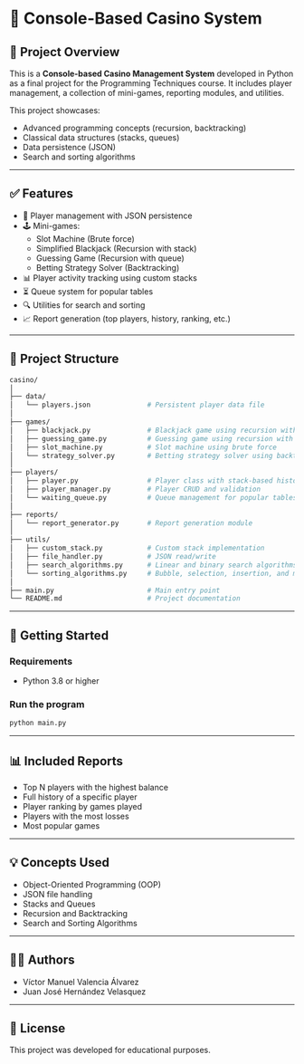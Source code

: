 # 🎰 Console-Based Casino System

## 🧾 Project Overview

This is a **Console-based Casino Management System** developed in Python as a final project for the Programming Techniques course. It includes player management, a collection of mini-games, reporting modules, and utilities.

This project showcases:
- Advanced programming concepts (recursion, backtracking)
- Classical data structures (stacks, queues)
- Data persistence (JSON)
- Search and sorting algorithms

---

## ✅ Features

- 👤 Player management with JSON persistence
- 🕹️ Mini-games:
  - Slot Machine (Brute force)
  - Simplified Blackjack (Recursion with stack)
  - Guessing Game (Recursion with queue)
  - Betting Strategy Solver (Backtracking)
- 📊 Player activity tracking using custom stacks
- ⏳ Queue system for popular tables
- 🔍 Utilities for search and sorting
- 📈 Report generation (top players, history, ranking, etc.)

---

## 📁 Project Structure

```bash
casino/
│
├── data/
│   └── players.json              # Persistent player data file
│
├── games/
│   ├── blackjack.py              # Blackjack game using recursion with stack
│   ├── guessing_game.py          # Guessing game using recursion with queue
│   ├── slot_machine.py           # Slot machine using brute force
│   └── strategy_solver.py        # Betting strategy solver using backtracking
│
├── players/
│   ├── player.py                 # Player class with stack-based history
│   ├── player_manager.py         # Player CRUD and validation
│   └── waiting_queue.py          # Queue management for popular tables
│
├── reports/
│   └── report_generator.py       # Report generation module
│
├── utils/
│   ├── custom_stack.py           # Custom stack implementation
│   ├── file_handler.py           # JSON read/write
│   ├── search_algorithms.py      # Linear and binary search algorithms
│   └── sorting_algorithms.py     # Bubble, selection, insertion, and merge sort
│
├── main.py                       # Main entry point
└── README.md                     # Project documentation
```

---

## 🚀 Getting Started

### Requirements
- Python 3.8 or higher

### Run the program

```bash
python main.py
```

---

## 📊 Included Reports

- Top N players with the highest balance
- Full history of a specific player
- Player ranking by games played
- Players with the most losses
- Most popular games

---

## 💡 Concepts Used

- Object-Oriented Programming (OOP)
- JSON file handling
- Stacks and Queues
- Recursion and Backtracking
- Search and Sorting Algorithms

---

## 🧑‍💻 Authors

- Víctor Manuel Valencia Álvarez
- Juan José Hernández Velasquez

---

## 📜 License

This project was developed for educational purposes.
